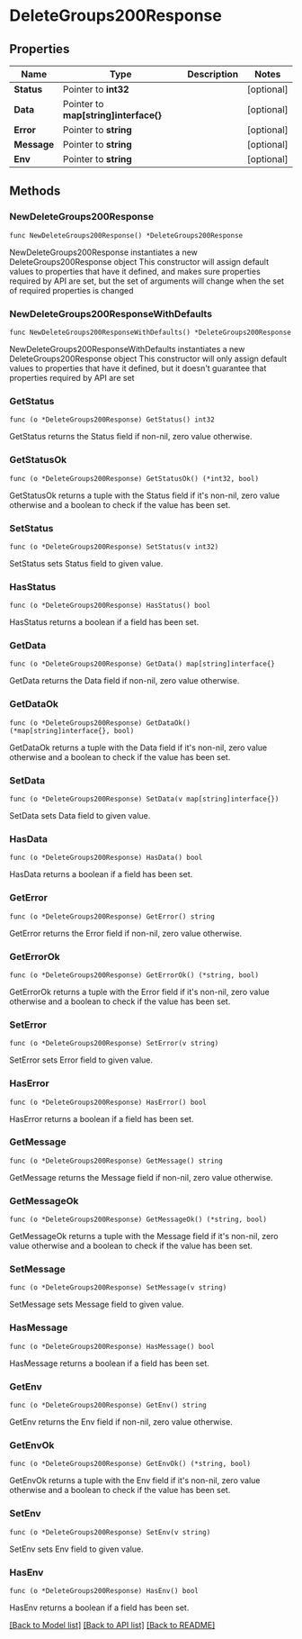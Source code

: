 # DeleteGroups200Response

## Properties

Name | Type | Description | Notes
------------ | ------------- | ------------- | -------------
**Status** | Pointer to **int32** |  | [optional] 
**Data** | Pointer to **map[string]interface{}** |  | [optional] 
**Error** | Pointer to **string** |  | [optional] 
**Message** | Pointer to **string** |  | [optional] 
**Env** | Pointer to **string** |  | [optional] 

## Methods

### NewDeleteGroups200Response

`func NewDeleteGroups200Response() *DeleteGroups200Response`

NewDeleteGroups200Response instantiates a new DeleteGroups200Response object
This constructor will assign default values to properties that have it defined,
and makes sure properties required by API are set, but the set of arguments
will change when the set of required properties is changed

### NewDeleteGroups200ResponseWithDefaults

`func NewDeleteGroups200ResponseWithDefaults() *DeleteGroups200Response`

NewDeleteGroups200ResponseWithDefaults instantiates a new DeleteGroups200Response object
This constructor will only assign default values to properties that have it defined,
but it doesn't guarantee that properties required by API are set

### GetStatus

`func (o *DeleteGroups200Response) GetStatus() int32`

GetStatus returns the Status field if non-nil, zero value otherwise.

### GetStatusOk

`func (o *DeleteGroups200Response) GetStatusOk() (*int32, bool)`

GetStatusOk returns a tuple with the Status field if it's non-nil, zero value otherwise
and a boolean to check if the value has been set.

### SetStatus

`func (o *DeleteGroups200Response) SetStatus(v int32)`

SetStatus sets Status field to given value.

### HasStatus

`func (o *DeleteGroups200Response) HasStatus() bool`

HasStatus returns a boolean if a field has been set.

### GetData

`func (o *DeleteGroups200Response) GetData() map[string]interface{}`

GetData returns the Data field if non-nil, zero value otherwise.

### GetDataOk

`func (o *DeleteGroups200Response) GetDataOk() (*map[string]interface{}, bool)`

GetDataOk returns a tuple with the Data field if it's non-nil, zero value otherwise
and a boolean to check if the value has been set.

### SetData

`func (o *DeleteGroups200Response) SetData(v map[string]interface{})`

SetData sets Data field to given value.

### HasData

`func (o *DeleteGroups200Response) HasData() bool`

HasData returns a boolean if a field has been set.

### GetError

`func (o *DeleteGroups200Response) GetError() string`

GetError returns the Error field if non-nil, zero value otherwise.

### GetErrorOk

`func (o *DeleteGroups200Response) GetErrorOk() (*string, bool)`

GetErrorOk returns a tuple with the Error field if it's non-nil, zero value otherwise
and a boolean to check if the value has been set.

### SetError

`func (o *DeleteGroups200Response) SetError(v string)`

SetError sets Error field to given value.

### HasError

`func (o *DeleteGroups200Response) HasError() bool`

HasError returns a boolean if a field has been set.

### GetMessage

`func (o *DeleteGroups200Response) GetMessage() string`

GetMessage returns the Message field if non-nil, zero value otherwise.

### GetMessageOk

`func (o *DeleteGroups200Response) GetMessageOk() (*string, bool)`

GetMessageOk returns a tuple with the Message field if it's non-nil, zero value otherwise
and a boolean to check if the value has been set.

### SetMessage

`func (o *DeleteGroups200Response) SetMessage(v string)`

SetMessage sets Message field to given value.

### HasMessage

`func (o *DeleteGroups200Response) HasMessage() bool`

HasMessage returns a boolean if a field has been set.

### GetEnv

`func (o *DeleteGroups200Response) GetEnv() string`

GetEnv returns the Env field if non-nil, zero value otherwise.

### GetEnvOk

`func (o *DeleteGroups200Response) GetEnvOk() (*string, bool)`

GetEnvOk returns a tuple with the Env field if it's non-nil, zero value otherwise
and a boolean to check if the value has been set.

### SetEnv

`func (o *DeleteGroups200Response) SetEnv(v string)`

SetEnv sets Env field to given value.

### HasEnv

`func (o *DeleteGroups200Response) HasEnv() bool`

HasEnv returns a boolean if a field has been set.


[[Back to Model list]](../README.md#documentation-for-models) [[Back to API list]](../README.md#documentation-for-api-endpoints) [[Back to README]](../README.md)


